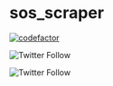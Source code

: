 # sos_scraper

[![codefactor](https://www.codefactor.io/repository/github/bfeldman89/sos_scraper/badge?style=plastic)](https://www.codefactor.io/repository/github/bfeldman89/sos_scraper)

![Twitter Follow](https://img.shields.io/twitter/follow/botfeldman89?style=social)

![Twitter Follow](https://img.shields.io/twitter/follow/bfeldman89?style=social)
